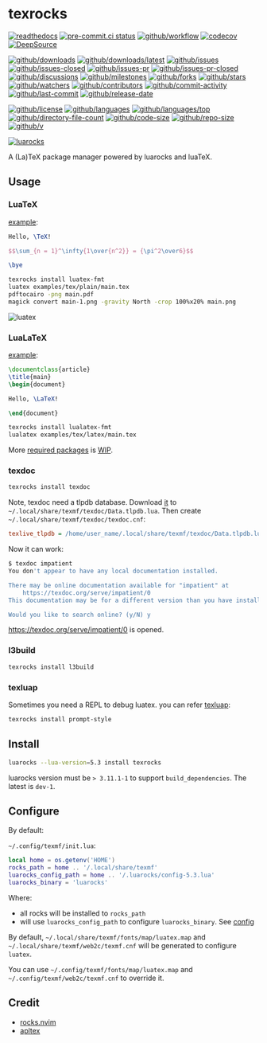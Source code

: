 # texrocks

[![readthedocs](https://shields.io/readthedocs/texrocks)](https://texrocks.readthedocs.io)
[![pre-commit.ci status](https://results.pre-commit.ci/badge/github/Freed-Wu/texrocks/main.svg)](https://results.pre-commit.ci/latest/github/Freed-Wu/texrocks/main)
[![github/workflow](https://github.com/Freed-Wu/texrocks/actions/workflows/main.yml/badge.svg)](https://github.com/Freed-Wu/texrocks/actions)
[![codecov](https://codecov.io/gh/Freed-Wu/texrocks/branch/main/graph/badge.svg)](https://codecov.io/gh/Freed-Wu/texrocks)
[![DeepSource](https://deepsource.io/gh/Freed-Wu/texrocks.svg/?show_trend=true)](https://deepsource.io/gh/Freed-Wu/texrocks)

[![github/downloads](https://shields.io/github/downloads/Freed-Wu/texrocks/total)](https://github.com/Freed-Wu/texrocks/releases)
[![github/downloads/latest](https://shields.io/github/downloads/Freed-Wu/texrocks/latest/total)](https://github.com/Freed-Wu/texrocks/releases/latest)
[![github/issues](https://shields.io/github/issues/Freed-Wu/texrocks)](https://github.com/Freed-Wu/texrocks/issues)
[![github/issues-closed](https://shields.io/github/issues-closed/Freed-Wu/texrocks)](https://github.com/Freed-Wu/texrocks/issues?q=is%3Aissue+is%3Aclosed)
[![github/issues-pr](https://shields.io/github/issues-pr/Freed-Wu/texrocks)](https://github.com/Freed-Wu/texrocks/pulls)
[![github/issues-pr-closed](https://shields.io/github/issues-pr-closed/Freed-Wu/texrocks)](https://github.com/Freed-Wu/texrocks/pulls?q=is%3Apr+is%3Aclosed)
[![github/discussions](https://shields.io/github/discussions/Freed-Wu/texrocks)](https://github.com/Freed-Wu/texrocks/discussions)
[![github/milestones](https://shields.io/github/milestones/all/Freed-Wu/texrocks)](https://github.com/Freed-Wu/texrocks/milestones)
[![github/forks](https://shields.io/github/forks/Freed-Wu/texrocks)](https://github.com/Freed-Wu/texrocks/network/members)
[![github/stars](https://shields.io/github/stars/Freed-Wu/texrocks)](https://github.com/Freed-Wu/texrocks/stargazers)
[![github/watchers](https://shields.io/github/watchers/Freed-Wu/texrocks)](https://github.com/Freed-Wu/texrocks/watchers)
[![github/contributors](https://shields.io/github/contributors/Freed-Wu/texrocks)](https://github.com/Freed-Wu/texrocks/graphs/contributors)
[![github/commit-activity](https://shields.io/github/commit-activity/w/Freed-Wu/texrocks)](https://github.com/Freed-Wu/texrocks/graphs/commit-activity)
[![github/last-commit](https://shields.io/github/last-commit/Freed-Wu/texrocks)](https://github.com/Freed-Wu/texrocks/commits)
[![github/release-date](https://shields.io/github/release-date/Freed-Wu/texrocks)](https://github.com/Freed-Wu/texrocks/releases/latest)

[![github/license](https://shields.io/github/license/Freed-Wu/texrocks)](https://github.com/Freed-Wu/texrocks/blob/main/LICENSE)
[![github/languages](https://shields.io/github/languages/count/Freed-Wu/texrocks)](https://github.com/Freed-Wu/texrocks)
[![github/languages/top](https://shields.io/github/languages/top/Freed-Wu/texrocks)](https://github.com/Freed-Wu/texrocks)
[![github/directory-file-count](https://shields.io/github/directory-file-count/Freed-Wu/texrocks)](https://github.com/Freed-Wu/texrocks)
[![github/code-size](https://shields.io/github/languages/code-size/Freed-Wu/texrocks)](https://github.com/Freed-Wu/texrocks)
[![github/repo-size](https://shields.io/github/repo-size/Freed-Wu/texrocks)](https://github.com/Freed-Wu/texrocks)
[![github/v](https://shields.io/github/v/release/Freed-Wu/texrocks)](https://github.com/Freed-Wu/texrocks)

[![luarocks](https://img.shields.io/luarocks/v/Freed-Wu/texrocks)](https://luarocks.org/modules/Freed-Wu/texrocks)

A (La)TeX package manager powered by luarocks and luaTeX.

## Usage

### LuaTeX

[example](examples/tex/plain/main.tex):

```tex
Hello, \TeX!

$$\sum_{n = 1}^\infty{1\over{n^2}} = {\pi^2\over6}$$

\bye
```

```sh
texrocks install luatex-fmt
luatex examples/tex/plain/main.tex
pdftocairo -png main.pdf
magick convert main-1.png -gravity North -crop 100%x20% main.png
```

![luatex](https://github.com/user-attachments/assets/18e6d10f-6387-4501-9d97-067a5a1629e7)

### LuaLaTeX

[example](examples/tex/latex/main.tex):

```tex
\documentclass{article}
\title{main}
\begin{document}

Hello, \LaTeX!

\end{document}
```

```sh
texrocks install lualatex-fmt
lualatex examples/tex/latex/main.tex
```

More [required packages](https://ctan.org/pkg/required) is
[WIP](https://luarocks.org/m/texmf).

### texdoc

```sh
texrocks install texdoc
```

Note, texdoc need a tlpdb database.
Download
[it](https://github.com/Freed-Wu/texrocks/releases/download/0.0.1/Data.tlpdb.lua)
to `~/.local/share/texmf/texdoc/Data.tlpdb.lua`.
Then create `~/.local/share/texmf/texdoc/texdoc.cnf`:

```ini
texlive_tlpdb = /home/user_name/.local/share/texmf/texdoc/Data.tlpdb.lua
```

Now it can work:

```sh
$ texdoc impatient
You don't appear to have any local documentation installed.

There may be online documentation available for "impatient" at
    https://texdoc.org/serve/impatient/0
This documentation may be for a different version than you have installed.

Would you like to search online? (y/N) y
```

<https://texdoc.org/serve/impatient/0> is opened.

### l3build

```sh
texrocks install l3build
```

### texluap

Sometimes you need a REPL to debug luatex. you can refer
[texluap](https://github.com/wakatime/prompt-style.lua#luatex):

```sh
texrocks install prompt-style
```

## Install

```sh
luarocks --lua-version=5.3 install texrocks
```

luarocks version must be `> 3.11.1-1` to support `build_dependencies`.
The latest is `dev-1`.

## Configure

By default:

`~/.config/texmf/init.lua`:

```lua
local home = os.getenv('HOME')
rocks_path = home .. '/.local/share/texmf'
luarocks_config_path = home .. '/.luarocks/config-5.3.lua'
luarocks_binary = 'luarocks'
```

Where:

- all rocks will be installed to `rocks_path`
- will use `luarocks_config_path` to configure `luarocks_binary`. See
  [config](https://github.com/luarocks/luarocks/wiki/Config-file-format)

By default, `~/.local/share/texmf/fonts/map/luatex.map` and
`~/.local/share/texmf/web2c/texmf.cnf` will be generated to configure `luatex`.

You can use `~/.config/texmf/fonts/map/luatex.map` and
`~/.config/texmf/web2c/texmf.cnf` to override it.

## Credit

- [rocks.nvim](https://github.com/nvim-neorocks/rocks.nvim)
- [apltex](https://github.com/RadioNoiseE/apltex)
